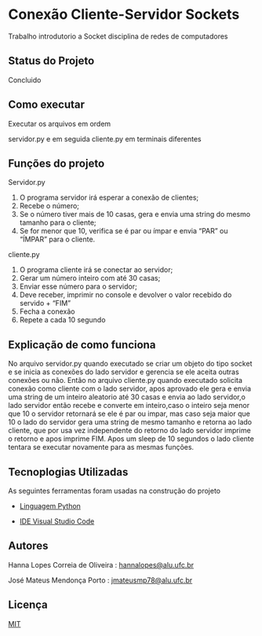 # Conexão Cliente-Servidor Sockets

Trabalho introdutorio a Socket disciplina de redes de computadores

## Status do Projeto

Concluido

## Como executar

Executar os arquivos em ordem

servidor.py e em seguida cliente.py em terminais diferentes

## Funções do projeto

Servidor.py
1. O programa servidor irá esperar a conexão de clientes;
2. Recebe o número;
3. Se o número tiver mais de 10 casas, gera e envia uma string do mesmo
tamanho para o cliente;
4. Se for menor que 10, verifica se é par ou ímpar e envia “PAR” ou “ÍMPAR” para
o cliente. 

cliente.py
1. O programa cliente irá se conectar ao servidor;
2. Gerar um número inteiro com até 30 casas;
3. Enviar esse número para o servidor;
4. Deve receber, imprimir no console e devolver o valor recebido do servido + “FIM”
5. Fecha a conexão
6. Repete a cada 10 segundo

## Explicação de como funciona

No arquivo servidor.py quando executado se criar um objeto do tipo socket e se inicia as conexões do lado servidor 
e gerencia se ele aceita outras conexões ou não. Então no arquivo cliente.py quando executado solicita conexão como cliente com o lado servidor, apos aprovado ele gera e envia uma string de um inteiro aleatorio até 30 casas e envia ao lado servidor,o lado servidor então recebe e converte em inteiro,caso o inteiro seja menor que 10 o servidor retornará se ele é par ou impar, mas caso seja maior que 10 o lado do servidor gera uma string de mesmo tamanho e retorna ao lado cliente, que por usa vez independente do retorno do lado servidor imprime o retorno e apos imprime FIM. Apos um sleep de 10 segundos o lado cliente tentara se executar novamente para as mesmas funções. 

## Tecnoplogias Utilizadas

As seguintes ferramentas foram usadas na construção do projeto

- [Linguagem Python](https://www.python.org/)

- [IDE Visual Studio Code](https://code.visualstudio.com/)

## Autores 

Hanna Lopes Correia de Oliveira : hannalopes@alu.ufc.br

José Mateus Mendonça Porto :  jmateusmp78@alu.ufc.br

## Licença

[MIT](https://choosealicense.com/licenses/mit/)
